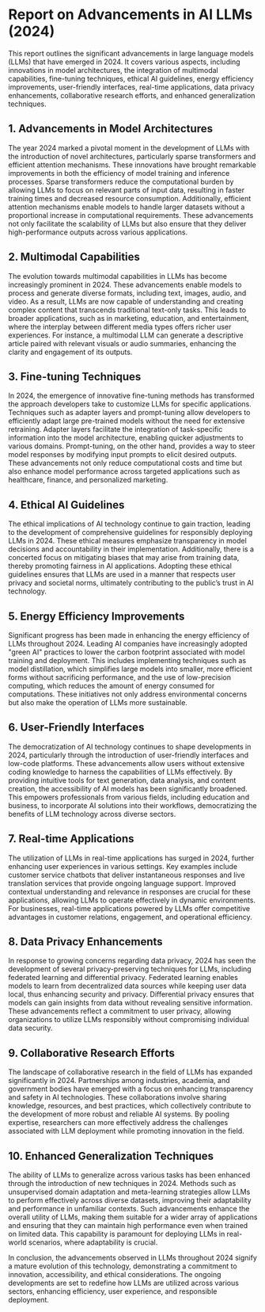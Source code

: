 # Report on Advancements in AI LLMs (2024)

This report outlines the significant advancements in large language models (LLMs) that have emerged in 2024. It covers various aspects, including innovations in model architectures, the integration of multimodal capabilities, fine-tuning techniques, ethical AI guidelines, energy efficiency improvements, user-friendly interfaces, real-time applications, data privacy enhancements, collaborative research efforts, and enhanced generalization techniques.

## 1. Advancements in Model Architectures

The year 2024 marked a pivotal moment in the development of LLMs with the introduction of novel architectures, particularly sparse transformers and efficient attention mechanisms. These innovations have brought remarkable improvements in both the efficiency of model training and inference processes. Sparse transformers reduce the computational burden by allowing LLMs to focus on relevant parts of input data, resulting in faster training times and decreased resource consumption. Additionally, efficient attention mechanisms enable models to handle larger datasets without a proportional increase in computational requirements. These advancements not only facilitate the scalability of LLMs but also ensure that they deliver high-performance outputs across various applications.

## 2. Multimodal Capabilities

The evolution towards multimodal capabilities in LLMs has become increasingly prominent in 2024. These advancements enable models to process and generate diverse formats, including text, images, audio, and video. As a result, LLMs are now capable of understanding and creating complex content that transcends traditional text-only tasks. This leads to broader applications, such as in marketing, education, and entertainment, where the interplay between different media types offers richer user experiences. For instance, a multimodal LLM can generate a descriptive article paired with relevant visuals or audio summaries, enhancing the clarity and engagement of its outputs.

## 3. Fine-tuning Techniques

In 2024, the emergence of innovative fine-tuning methods has transformed the approach developers take to customize LLMs for specific applications. Techniques such as adapter layers and prompt-tuning allow developers to efficiently adapt large pre-trained models without the need for extensive retraining. Adapter layers facilitate the integration of task-specific information into the model architecture, enabling quicker adjustments to various domains. Prompt-tuning, on the other hand, provides a way to steer model responses by modifying input prompts to elicit desired outputs. These advancements not only reduce computational costs and time but also enhance model performance across targeted applications such as healthcare, finance, and personalized marketing.

## 4. Ethical AI Guidelines

The ethical implications of AI technology continue to gain traction, leading to the development of comprehensive guidelines for responsibly deploying LLMs in 2024. These ethical measures emphasize transparency in model decisions and accountability in their implementation. Additionally, there is a concerted focus on mitigating biases that may arise from training data, thereby promoting fairness in AI applications. Adopting these ethical guidelines ensures that LLMs are used in a manner that respects user privacy and societal norms, ultimately contributing to the public’s trust in AI technology.

## 5. Energy Efficiency Improvements

Significant progress has been made in enhancing the energy efficiency of LLMs throughout 2024. Leading AI companies have increasingly adopted "green AI" practices to lower the carbon footprint associated with model training and deployment. This includes implementing techniques such as model distillation, which simplifies large models into smaller, more efficient forms without sacrificing performance, and the use of low-precision computing, which reduces the amount of energy consumed for computations. These initiatives not only address environmental concerns but also make the operation of LLMs more sustainable.

## 6. User-Friendly Interfaces

The democratization of AI technology continues to shape developments in 2024, particularly through the introduction of user-friendly interfaces and low-code platforms. These advancements allow users without extensive coding knowledge to harness the capabilities of LLMs effectively. By providing intuitive tools for text generation, data analysis, and content creation, the accessibility of AI models has been significantly broadened. This empowers professionals from various fields, including education and business, to incorporate AI solutions into their workflows, democratizing the benefits of LLM technology across diverse sectors.

## 7. Real-time Applications

The utilization of LLMs in real-time applications has surged in 2024, further enhancing user experiences in various settings. Key examples include customer service chatbots that deliver instantaneous responses and live translation services that provide ongoing language support. Improved contextual understanding and relevance in responses are crucial for these applications, allowing LLMs to operate effectively in dynamic environments. For businesses, real-time applications powered by LLMs offer competitive advantages in customer relations, engagement, and operational efficiency.

## 8. Data Privacy Enhancements

In response to growing concerns regarding data privacy, 2024 has seen the development of several privacy-preserving techniques for LLMs, including federated learning and differential privacy. Federated learning enables models to learn from decentralized data sources while keeping user data local, thus enhancing security and privacy. Differential privacy ensures that models can gain insights from data without revealing sensitive information. These advancements reflect a commitment to user privacy, allowing organizations to utilize LLMs responsibly without compromising individual data security.

## 9. Collaborative Research Efforts

The landscape of collaborative research in the field of LLMs has expanded significantly in 2024. Partnerships among industries, academia, and government bodies have emerged with a focus on enhancing transparency and safety in AI technologies. These collaborations involve sharing knowledge, resources, and best practices, which collectively contribute to the development of more robust and reliable AI systems. By pooling expertise, researchers can more effectively address the challenges associated with LLM deployment while promoting innovation in the field.

## 10. Enhanced Generalization Techniques

The ability of LLMs to generalize across various tasks has been enhanced through the introduction of new techniques in 2024. Methods such as unsupervised domain adaptation and meta-learning strategies allow LLMs to perform effectively across diverse datasets, improving their adaptability and performance in unfamiliar contexts. Such advancements enhance the overall utility of LLMs, making them suitable for a wider array of applications and ensuring that they can maintain high performance even when trained on limited data. This capability is paramount for deploying LLMs in real-world scenarios, where adaptability is crucial.

In conclusion, the advancements observed in LLMs throughout 2024 signify a mature evolution of this technology, demonstrating a commitment to innovation, accessibility, and ethical considerations. The ongoing developments are set to redefine how LLMs are utilized across various sectors, enhancing efficiency, user experience, and responsible deployment.